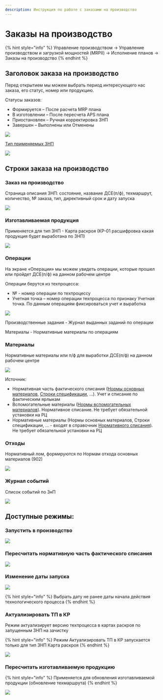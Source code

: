 ```yaml
---
description: Инструкция по работе с заказами на производство
---
```


# Заказы на производство

{% hint style="info" %}
Управление производством → Управление производством и загрузкой мощностей (MRPII) → Исполнение планов → Заказы на производство
{% endhint %}

## **Заголовок заказа на производство**

Перед открытием мы можем выбрать период интересующего нас заказа, его статус, номер или продукцию.

Статусы заказов:

* Формируется – После расчета MRP плана
* В изготовлении – После пересчета APS плана
* Приостановлен – Ручная корректировка ЗНП
* Завершен – Выполнены или Отменены

![](<../../.gitbook/assets/image (235).png>)

[Тип применяемых ЗНП](../nsi-proizvodstvo/tipy-znp/)

![](<../../.gitbook/assets/image (240).png>)

## Строки заказа на производство

### Заказ на производство

Страница описания ЗНП: состояние, название ДСЕ(п/ф), техмаршрут, количество, № заказа, тип, директивный срок и дату запуска

![](<../../.gitbook/assets/image (912).png>)

### Изготавливаемая продукция

Применяется для тип ЗНП - Карта раскроя (КР-01 расшифровка какая продукция будет выработана по ЗНП)

![](<../../.gitbook/assets/image (452).png>)

### Операции

На экране «Операции» мы можем увидеть операции, которые прошел или пройдет ДСЕ(п/ф) на данном рабочем центре

Операции берутся из техпроцесса:

* № - номер операции по техпроцессу
* Учетная точка – номер операции техпроцесса по признаку Учетная точка. По данным операциям фиксироваться учет и выработка

![](<../../.gitbook/assets/image (154).png>)

&#x20;Производственные задания - Журнал выданных заданий по операции

Материалы - Нормативные материалы по операциям

### Материалы

Нормативные материалы или п/ф для выработки ДСЕ(п/ф) на данном рабочем центре

![](<../../.gitbook/assets/image (551).png>)

Источник:

* Нормативная часть фактического списания ([Нормы основных материалов](../../pdm/pdm-tpp/normirovanie/normirvoanie-tp-materialnoe/), [Строки спецификации](../../pdm/pdm-kpp/konstruktorskaya-podgotovka-proizvodstva/sozdanie-specifikacii.md), …). Учет и списание по фактическим ярлыкам
* Вспомогательные материалы ([Нормы вспомогательных материалов](../../pdm/pdm-tpp/normirovanie/normirvoanie-tp-materialnoe/)). Нормативное списание. Не требует обязательной установки на РЦ
* Нормативные материалы (Нормы основных материалов, Строки спецификации, … - входят в справочник [Нормативного списания](../../uchet/nsi-uchet/spravochnik-normativnogo-spisaniya.md)). Не требует обязательной установки на РЦ

### Отходы

Нормативный лом, формируются по Нормам отхода основных материалов (902)

![](<../../.gitbook/assets/image (927).png>)

### Журнал событий

Список событий по ЗнП

![](<../../.gitbook/assets/image (6).png>)



## Доступные режимы:

### Запустить в производство

![](<../../.gitbook/assets/image (560).png>)

### Пересчитать нормативную часть фактического списания

![](<../../.gitbook/assets/image (607).png>)

### Изменение даты запуска

![](<../../.gitbook/assets/image (418).png>)

{% hint style="info" %}
Выбрать дату не ранее даты начала действия технологического процесса
{% endhint %}

### Актуализировать ТП в КР

Режим актуализирует версию техпроцесса в картах раскроя по запущенным ЗНП на зачистку

{% hint style="info" %}
Режим Актуализировать ТП в КР запускается только для тип ЗНП Карта раскроя
{% endhint %}

![](<../../.gitbook/assets/image (78).png>)

### Пересчитать изготавливаемую продукцию

{% hint style="info" %}
Применяется для обновления изготавливаемой продукции (обновление техмаршрута)
{% endhint %}

![](<../../.gitbook/assets/image (680).png>)
